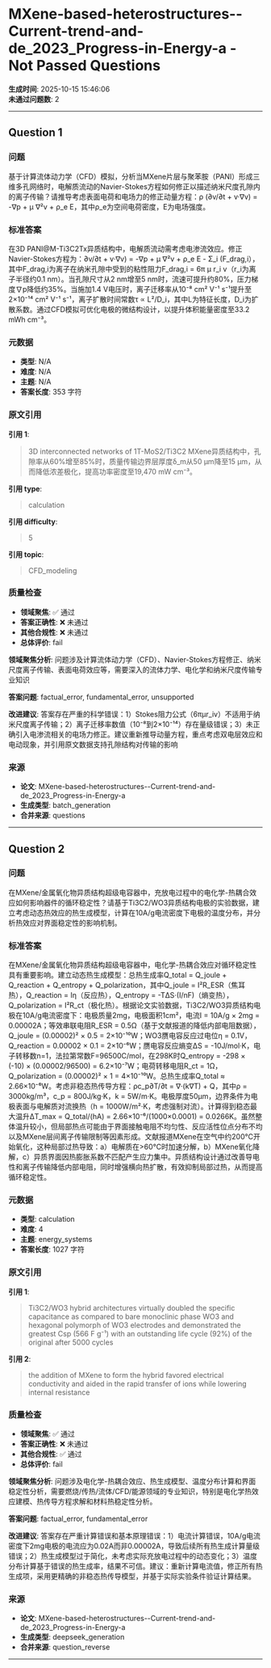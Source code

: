 # MXene-based-heterostructures--Current-trend-and-de_2023_Progress-in-Energy-a - Not Passed Questions

**生成时间**: 2025-10-15 15:46:06  
**未通过问题数**: 2

---

## Question 1

### 问题

基于计算流体动力学（CFD）模拟，分析当MXene片层与聚苯胺（PANI）形成三维多孔网络时，电解质流动的Navier-Stokes方程如何修正以描述纳米尺度孔隙内的离子传输？请推导考虑表面电荷和电场力的修正动量方程：ρ (∂v/∂t + v·∇v) = -∇p + μ ∇²v + ρ_e E，其中ρ_e为空间电荷密度，E为电场强度。

### 标准答案

在3D PANI@M-Ti3C2Tx异质结构中，电解质流动需考虑电渗流效应。修正Navier-Stokes方程为：∂v/∂t + v·∇v) = -∇p + μ ∇²v + ρ_e E - Σ_i (F_drag,i），其中F_drag,i为离子在纳米孔隙中受到的粘性阻力F_drag,i = 6π μ r_i v（r_i为离子半径约0.1 nm）。当孔隙尺寸从2 nm增至5 nm时，流速可提升约80%，压力梯度∇p降低约35%。当施加1.4 V电压时，离子迁移率从10⁻⁸ cm² V⁻¹ s⁻¹提升至2×10⁻¹⁴ cm² V⁻¹ s⁻¹，离子扩散时间常数τ ∝ L²/D_i，其中L为特征长度，D_i为扩散系数。通过CFD模拟可优化电极的微结构设计，以提升体积能量密度至33.2 mWh cm⁻³。

### 元数据

- **类型**: N/A
- **难度**: N/A
- **主题**: N/A
- **答案长度**: 353 字符

### 原文引用

**引用 1**:
> 3D interconnected networks of 1T-MoS2/Ti3C2 MXene异质结构中，孔隙率从60%增至85%时，质量传输边界层厚度δ_m从50 μm降至15 μm，从而降低浓差极化，提高功率密度至19,470 mW cm⁻³。

**引用 type**:
> calculation

**引用 difficulty**:
> 5

**引用 topic**:
> CFD_modeling

### 质量检查

- **领域聚焦**: ✅ 通过
- **答案正确性**: ❌ 未通过
- **其他合规性**: ❌ 未通过
- **总体评价**: fail

**领域聚焦分析**: 问题涉及计算流体动力学（CFD）、Navier-Stokes方程修正、纳米尺度离子传输、表面电荷效应等，需要深入的流体力学、电化学和纳米尺度传输专业知识

**答案问题**: factual_error, fundamental_error, unsupported

**改进建议**: 答案存在严重的科学错误：1）Stokes阻力公式（6πμr_iv）不适用于纳米尺度离子传输；2）离子迁移率数值（10⁻⁸到2×10⁻¹⁴）存在量级错误；3）未正确引入电渗流相关的电场力修正。建议重新推导动量方程，重点考虑双电层效应和电动现象，并引用原文数据支持孔隙结构对传输的影响

### 来源

- **论文**: MXene-based-heterostructures--Current-trend-and-de_2023_Progress-in-Energy-a
- **生成类型**: batch_generation
- **合并来源**: questions

---

## Question 2

### 问题

在MXene/金属氧化物异质结构超级电容器中，充放电过程中的电化学-热耦合效应如何影响器件的循环稳定性？请基于Ti3C2/WO3异质结构电极的实验数据，建立考虑动态热效应的热生成模型，计算在10A/g电流密度下电极的温度分布，并分析热效应对界面稳定性的影响机制。

### 标准答案

在MXene/金属氧化物异质结构超级电容器中，电化学-热耦合效应对循环稳定性具有重要影响。建立动态热生成模型：总热生成率Q_total = Q_joule + Q_reaction + Q_entropy + Q_polarization，其中Q_joule = I²R_ESR（焦耳热），Q_reaction = Iη（反应热），Q_entropy = -TΔS·(I/nF)（熵变热），Q_polarization = I²R_ct（极化热）。根据论文实验数据，Ti3C2/WO3异质结构电极在10A/g电流密度下：电极质量2mg，电极面积1cm²，电流I = 10A/g × 2mg = 0.00002A；等效串联电阻R_ESR = 0.5Ω（基于文献报道的降低内部电阻数据），Q_joule = (0.00002)² × 0.5 = 2×10⁻¹⁰W；WO3赝电容反应过电位η = 0.1V，Q_reaction = 0.00002 × 0.1 = 2×10⁻⁶W；赝电容反应熵变ΔS = -10J/mol·K，电子转移数n=1，法拉第常数F=96500C/mol，在298K时Q_entropy = -298 × (-10) × (0.00002/96500) = 6.2×10⁻⁷W；电荷转移电阻R_ct = 1Ω，Q_polarization = (0.00002)² × 1 = 4×10⁻¹⁰W。总热生成率Q_total ≈ 2.66×10⁻⁶W。考虑非稳态热传导方程：ρc_p∂T/∂t = ∇·(k∇T) + Q，其中ρ = 3000kg/m³，c_p = 800J/kg·K，k = 5W/m·K。电极厚度50μm，边界条件为电极表面与电解质对流换热（h = 1000W/m²·K，考虑强制对流）。计算得到稳态最大温升ΔT_max = Q_total/(hA) = 2.66×10⁻⁶/(1000×0.0001) = 0.0266K。虽然整体温升较小，但局部热点可能由于界面接触电阻不均匀性、反应活性位点分布不均以及MXene层间离子传输限制等因素形成。文献报道MXene在空气中约200°C开始氧化，这种局部过热导致：a）电解质在>60°C时加速分解，b）MXene氧化降解，c）异质界面因热膨胀系数不匹配产生应力集中。异质结构设计通过改善导电性和离子传输降低内部电阻，同时增强横向热扩散，有效抑制局部过热，从而提高循环稳定性。

### 元数据

- **类型**: calculation
- **难度**: 4
- **主题**: energy_systems
- **答案长度**: 1027 字符

### 原文引用

**引用 1**:
> Ti3C2/WO3 hybrid architectures virtually doubled the specific capacitance as compared to bare monoclinic phase WO3 and hexagonal polymorph of WO3 electrodes and demonstrated the greatest Csp (566 F g⁻¹) with an outstanding life cycle (92%) of the original after 5000 cycles

**引用 2**:
> the addition of MXene to form the hybrid favored electrical conductivity and aided in the rapid transfer of ions while lowering internal resistance

### 质量检查

- **领域聚焦**: ✅ 通过
- **答案正确性**: ❌ 未通过
- **其他合规性**: ✅ 通过
- **总体评价**: fail

**领域聚焦分析**: 问题涉及电化学-热耦合效应、热生成模型、温度分布计算和界面稳定性分析，需要燃烧/传热/流体/CFD/能源领域的专业知识，特别是电化学热效应建模、热传导方程求解和材料热稳定性分析。

**答案问题**: factual_error, fundamental_error

**改进建议**: 答案存在严重计算错误和基本原理错误：1）电流计算错误，10A/g电流密度下2mg电极的电流应为0.02A而非0.00002A，导致后续所有热生成计算量级错误；2）热生成模型过于简化，未考虑实际充放电过程中的动态变化；3）温度分布计算基于错误的热生成率，结果不可信。建议：重新计算电流值，修正所有热生成项，采用更精确的非稳态热传导模型，并基于实际实验条件验证计算结果。

### 来源

- **论文**: MXene-based-heterostructures--Current-trend-and-de_2023_Progress-in-Energy-a
- **生成类型**: deepseek_generation
- **合并来源**: question_reverse

---

